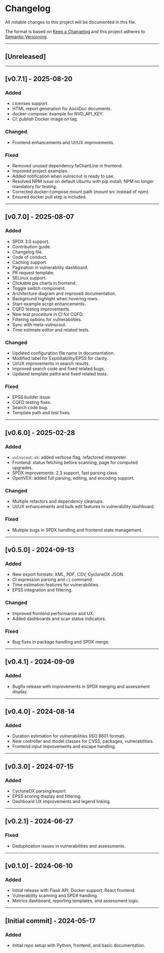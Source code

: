 # Changelog

All notable changes to this project will be documented in this file.

The format is based on [Keep a Changelog](https://keepachangelog.com/en/1.0.0/) and this project adheres to [Semantic Versioning](https://semver.org/).

---

## [Unreleased]


---
## [v0.7.1] - 2025-08-20

### Added
- Licenses support.
- HTML report generation for AsciiDoc documents.
- docker-compose: example for NVD_API_KEY.
- CI: publish Docker image on tag.

### Changed
- Frontend enhancements and UI/UX improvements.

### Fixed
- Removed unused dependency faChartLine in frontend.
- Improved project examples.
- Added notification when vulnscout is ready to use.
- Resolved NPM issue on default Ubuntu with pip install; NPM no longer mandatory for testing.
- Corrected docker-compose mount path (mount src instead of npm).
- Ensured docker pull step is included.

---
## [v0.7.0] - 2025-08-07

### Added
- SPDX 3.0 support.
- Contribution guide.
- Changelog file.
- Code of conduct.
- Caching support.
- Pagination in vulnerability dashboard.
- PR request template.
- SELinux support.
- Clickable pie charts in frontend.
- Toggle switch component.
- Architecture diagram and improved documentation.
- Background highlight when hovering rows.
- Start-example script enhancements.
- CQFD testing improvements.
- New test procedure in CI for CQFD.
- Filtering options for vulnerabilities.
- Sync with meta-vulnscout.
- Time estimate editor and related tests.

### Changed
- Updated configuration file name in documentation.
- Modified label for Exploitability/EPSS for clarity.
- UI/UX improvements in search results.
- Improved search code and fixed related bugs.
- Updated template paths and fixed related tests.

### Fixed
- EPSS builder issue.
- CQFD testing fixes.
- Search code bug.
- Template path and test fixes.

---

## [v0.6.0] - 2025-02-28

### Added
- `vulnscout.sh`: added verbose flag, refactored interpreter.
- Frontend: status fetching before scanning, page for computed upgrades.
- SPDX improvements: 2.3 support, fast parsing class.
- OpenVEX: added full parsing, editing, and encoding support.

### Changed
- Multiple refactors and dependency cleanups.
- UI/UX enhancements and bulk edit features in vulnerability dashboard.

### Fixed
- Multiple bugs in SPDX handling and frontend state management.

---

## [v0.5.0] - 2024-09-13

### Added
- New export formats: XML, PDF, CSV, CycloneDX JSON.
- CI expression parsing and `ci` command.
- Time estimation features for vulnerabilities.
- EPSS integration and filtering.

### Changed
- Improved frontend performance and UX.
- Added dashboards and scan status indicators.

### Fixed
- Bug fixes in package handling and SPDX merge.

---

## [v0.4.1] - 2024-09-09

### Added
- Bugfix release with improvements in SPDX merging and assessment display.

---

## [v0.4.0] - 2024-08-14

### Added
- Duration estimation for vulnerabilities (ISO 8601 format).
- New controller and model classes for CVSS, packages, vulnerabilities.
- Frontend input improvements and escape handling.

---

## [v0.3.0] - 2024-07-15

### Added
- CycloneDX parsing/export.
- EPSS scoring display and filtering.
- Dashboard UX improvements and legend linking.

---

## [v0.2.1] - 2024-06-27

### Fixed
- Deduplication issues in vulnerabilities and assessments.

---

## [v0.1.0] - 2024-06-10

### Added
- Initial release with Flask API, Docker support, React frontend.
- Vulnerability scanning and SPDX handling.
- Metrics dashboard, reporting templates, and assessment logic.

---

## [Initial commit] - 2024-05-17

### Added
- Initial repo setup with Python, frontend, and basic documentation.

